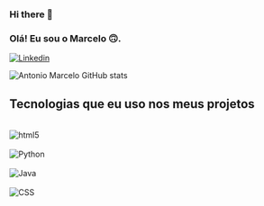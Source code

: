 ### Hi there 👋
### Olá! Eu sou o Marcelo 🙃.

[![Linkedin](https://img.shields.io/badge/LinkedIn-0077B5?style=for-the-badge&logo=linkedin&logoColor=white)](https://www.linkedin.com/in/antonio-marcelo-9a5b68181/)

![Antonio Marcelo GitHub stats](https://github-readme-stats.vercel.app/api?username=Antonio-Barbosa&show_icons=true&theme=dracula)

## Tecnologias que eu uso nos meus projetos

<div style="display: inline_block"><br/>
  <img align='center' alt="html5" src="https://img.shields.io/badge/HTML5-E34F26?style=for-the-badge&logo=html5&logoColor=white"/>
</div> 
<div style="display: inline_block"><br/>
  <img align='center' alt="Python" src="https://img.shields.io/badge/Python-14354C?style=for-the-badge&logo=python&logoColor=white"/>
</div> 
<div style="display: inline_block"><br/>
  <img align='center' alt="Java" src="https://img.shields.io/badge/Java-ED8B00?style=for-the-badge&logo=java&logoColor=white"/>
</div> 
<div style="display: inline_block"><br/>
  <img align='center' alt="CSS" src="https://img.shields.io/badge/CSS3-1572B6?style=for-the-badge&logo=css3&logoColor=white"/>
</div> 


